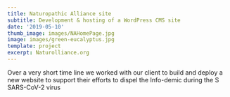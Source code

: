 ```yaml
---
title: Naturopathic Alliance site
subtitle: Development & hosting of a WordPress CMS site
date: '2019-05-10'
thumb_image: images/NAHomePage.jpg
image: images/green-eucalyptus.jpg
template: project
excerpt: Naturolliance.org
---
```

Over a very short time line we worked with our client to build and deploy a new website to support their efforts to dispel the Info-demic during the S SARS-CoV-2 virus